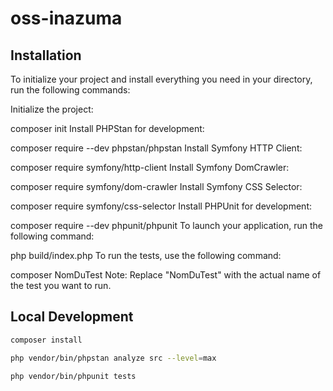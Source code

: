 # oss-inazuma



## Installation
To initialize your project and install everything you need in your directory, run the following commands:

Initialize the project:

composer init
Install PHPStan for development:

composer require --dev phpstan/phpstan
Install Symfony HTTP Client:

composer require symfony/http-client
Install Symfony DomCrawler:

composer require symfony/dom-crawler
Install Symfony CSS Selector:

composer require symfony/css-selector
Install PHPUnit for development:

composer require --dev phpunit/phpunit
To launch your application, run the following command:

php build/index.php
To run the tests, use the following command:

composer NomDuTest
Note: Replace "NomDuTest" with the actual name of the test you want to run.

## Local Development 

```bash
composer install
```

```bash
php vendor/bin/phpstan analyze src --level=max
```

```bash
php vendor/bin/phpunit tests
```
